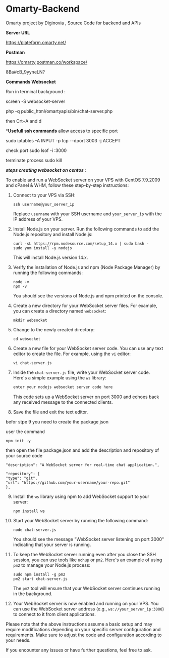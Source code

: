 # Omarty-Backend
Omarty project by Diginovia , Source Code for backend and APIs

**Server URL**

https://plateform.omarty.net/

**Postman**

https://omarty.postman.co/workspace/

8Ba#cB_9yyneLN?

**Commands Websocket**

Run in terminal background : 

screen -S websocket-server 

php -q public_html/omartyapis/bin/chat-server.php

then Crt+A and d

***Usefull ssh commands**
allow access to specific port 

sudo iptables -A INPUT -p tcp --dport 3003 -j ACCEPT


check port
sudo lsof -i :3000 

terminate process
sudo kill <PID> 

  ***steps creating websocket on centos :***

  

  To enable and run a WebSocket server on your VPS with CentOS 7.9.2009 and cPanel & WHM, follow these step-by-step instructions:

1. Connect to your VPS via SSH:
   ```
   ssh username@your_server_ip
   ```

   Replace `username` with your SSH username and `your_server_ip` with the IP address of your VPS.

2. Install Node.js on your server. Run the following commands to add the Node.js repository and install Node.js:
   ```
   curl -sL https://rpm.nodesource.com/setup_14.x | sudo bash -
   sudo yum install -y nodejs
   ```

   This will install Node.js version 14.x.

3. Verify the installation of Node.js and npm (Node Package Manager) by running the following commands:
   ```
   node -v
   npm -v
   ```

   You should see the versions of Node.js and npm printed on the console.

4. Create a new directory for your WebSocket server files. For example, you can create a directory named `websocket`:
   ```
   mkdir websocket
   ```

5. Change to the newly created directory:
   ```
   cd websocket
   ```

6. Create a new file for your WebSocket server code. You can use any text editor to create the file. For example, using the `vi` editor:
   ```
   vi chat-server.js
   ```

7. Inside the `chat-server.js` file, write your WebSocket server code. Here's a simple example using the `ws` library:
   ```javascript
   enter your nodejs websocket server code here
   ```

   This code sets up a WebSocket server on port 3000 and echoes back any received message to the connected clients.

8. Save the file and exit the text editor.

 befor stpe 9 you need to create the package.json
 
 user the command
  ```
 npm init -y
 ```
 
 then open the file package.json and add the description and repository of your source code
  ```
 "description": "A WebSocket server for real-time chat application.",
 
 "repository": {
  "type": "git",
  "url": "https://github.com/your-username/your-repo.git"
},
  ```
 
9. Install the `ws` library using npm to add WebSocket support to your server:
   ```
   npm install ws
   ```

10. Start your WebSocket server by running the following command:
    ```
    node chat-server.js
    ```

    You should see the message "WebSocket server listening on port 3000" indicating that your server is running.

11. To keep the WebSocket server running even after you close the SSH session, you can use tools like `nohup` or `pm2`. Here's an example of using `pm2` to manage your Node.js process:
    ```
    sudo npm install -g pm2
    pm2 start chat-server.js
    ```

    The `pm2` tool will ensure that your WebSocket server continues running in the background.

12. Your WebSocket server is now enabled and running on your VPS. You can use the WebSocket server address (e.g., `ws://your_server_ip:3000`) to connect to it from client applications.

Please note that the above instructions assume a basic setup and may require modifications depending on your specific server configuration and requirements. Make sure to adjust the code and configuration according to your needs.

If you encounter any issues or have further questions, feel free to ask.


